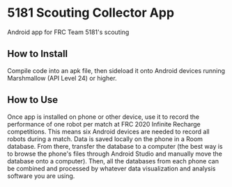 # 5181 Scouting Collector App

Android app for FRC Team 5181's scouting

## How to Install
Compile code into an apk file, then sideload it onto Android devices running Marshmallow (API Level 24) or higher.

## How to Use
Once app is installed on phone or other device, use it to record the performance of one robot per match at FRC 2020 Infinite Recharge competitions. This means six Android devices are needed to record all robots during a match. Data is saved locally on the phone in a Room database. From there, transfer the database to a computer (the best way is to browse the phone's files through Android Studio and manually move the database onto a computer). Then, all the databases from each phone can be combined and processed by whatever data visualization and analysis software you are using.
